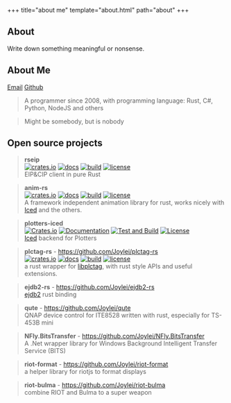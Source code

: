 +++
title="about me"
template="about.html"
path="about"
+++

## About

Write down something meaningful or nonsense.

## About Me

[Email](leingliu@gmail.com) [Github](https://github.com/joylei/)

> A programmer since 2008, with programming language: Rust, C#, Python, NodeJS and others

> Might be somebody, but is nobody

## Open source projects

> **rseip**
> <br/>
> [![crates.io](https://img.shields.io/crates/v/rseip.svg)](https://crates.io/crates/rseip)
> [![docs](https://docs.rs/rseip/badge.svg)](https://docs.rs/rseip)
> [![build](https://github.com/joylei/eip-rs/workflows/build/badge.svg?branch=main)](https://github.com/joylei/eip-rs/actions?query=workflow%3A%22build%22)
> [![license](https://img.shields.io/crates/l/rseip.svg)](https://github.com/joylei/eip-rs/blob/master/LICENSE)
> <br/>
> EIP&CIP client in pure Rust

> **anim-rs**
> <br/> 
> [![crates.io](https://img.shields.io/crates/v/anim.svg)](https://crates.io/crates/anim)
> [![docs](https://docs.rs/anim/badge.svg)](https://docs.rs/anim) 
> [![build](https://github.com/joylei/anim-rs/workflows/Test%20and%20Build/badge.svg?branch=master)](https://github.com/joylei/anim-rs/actions?query=workflow%3A%22Test+and+Build%22)
> [![license](https://img.shields.io/crates/l/anim.svg)](https://github.com/joylei/anim-rs/blob/master/LICENSE)
> <br/>
> A framework independent animation library for rust, works nicely with [Iced](https://github.com/hecrj/iced) and the others.

> **plotters-iced**
> <br/> 
> [![Crates.io](https://img.shields.io/crates/v/plotters-iced.svg)](https://crates.io/crates/plotters-iced)
> [![Documentation](https://docs.rs/plotters-iced/badge.svg)](https://docs.rs/plotters-iced)
> [![Test and Build](https://github.com/joylei/plotters-iced/workflows/Test%20and%20Build/badge.svg?branch=master)](https://github.com/joylei/plotters-iced/actions?query=workflow%3A%22Test+and+Build%22)
> [![License](https://img.shields.io/crates/l/plotters-iced.svg)](https://github.com/joylei/plotters-iced/blob/master/LICENSE)
> <br/> 
> [Iced](https://github.com/hecrj/iced) backend for Plotters

> **plctag-rs** - https://github.com/Joylei/plctag-rs
> <br/> 
> [![crates.io](https://img.shields.io/crates/v/plctag.svg)](https://crates.io/crates/plctag)
> [![docs](https://docs.rs/plctag/badge.svg)](https://docs.rs/plctag)
> [![build](https://github.com/joylei/plctag-rs/workflows/build/badge.svg?branch=master)](https://github.com/joylei/plctag-rs/actions?query=workflow%3A%22build%22)
> [![license](https://img.shields.io/crates/l/plctag.svg)](https://github.com/joylei/plctag-rs/blob/master/LICENSE)
> <br/>
> a rust wrapper for [libplctag](https://github.com/libplctag/libplctag), with rust style APIs and useful extensions.

> **ejdb2-rs** - https://github.com/Joylei/ejdb2-rs
> <br/>
> [ejdb2](https://github.com/Softmotions/ejdb) rust binding

> **qute** - https://github.com/Joylei/qute
> <br/>
> QNAP device control for ITE8528 written with rust, especially for TS-453B mini

> **NFly.BitsTransfer** - https://github.com/Joylei/NFly.BitsTransfer
> <br/>
> A .Net wrapper library for Windows Background Intelligent Transfer Service (BITS)

> **riot-format** - https://github.com/Joylei/riot-format
> <br/>
> a helper library for riotjs to format displays

> **riot-bulma** - https://github.com/Joylei/riot-bulma
> <br/>
> combine RIOT and Bulma to a super weapon
